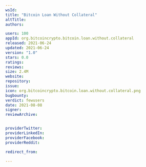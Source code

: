 ```yaml
---
wsId: 
title: "Bitcoin Loan Without Collateral"
altTitle: 
authors:

users: 100
appId: org.bitcoincrypto.bitcoin.loan.without.collateral
released: 2021-06-24
updated: 2021-06-24
version: "1.0"
stars: 0.0
ratings: 
reviews: 
size: 2.4M
website: 
repository: 
issue: 
icon: org.bitcoincrypto.bitcoin.loan.without.collateral.png
bugbounty: 
verdict: fewusers
date: 2021-08-08
signer: 
reviewArchive:


providerTwitter: 
providerLinkedIn: 
providerFacebook: 
providerReddit: 

redirect_from:

---
```



